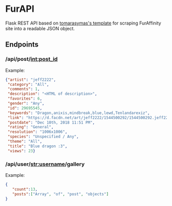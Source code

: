 # FurAPI

Flask REST API based on [tomarasymas's template](https://github.com/tomasrasymas/flask-restful-api-template) for scraping FurAffinity site into a readable JSON object.

## Endpoints

### /api/post/<int:post_id>
Example:
```json
{"artist": "jeff2222",
 "category": "All",
 "comments": 1,
 "description": "<HTML of description>",
 "favorites": 6,
 "gender": "Any",
 "id": 29695545,
 "keywords": "Dragon,anixis,mindbreak,blue,lewd,Tenlandarexiz",
 "link": "https://d.facdn.net/art/jeff2222/1544500292/1544500292.jeff2222_img_ror1rg.jpg",
 "postdate": "Dec 10th, 2018 11:51 PM",
 "rating": "General",
 "resolution": "1006x1006",
 "species": "Unspecified / Any",
 "theme": "All",
 "title": "Blue dragon :3",
 "views": 23}
```

### /api/user/<str:username>/gallery
Example:
```json
{  
   "count":13,
   "posts":["Array", "of", "post", "objects"]
}
```